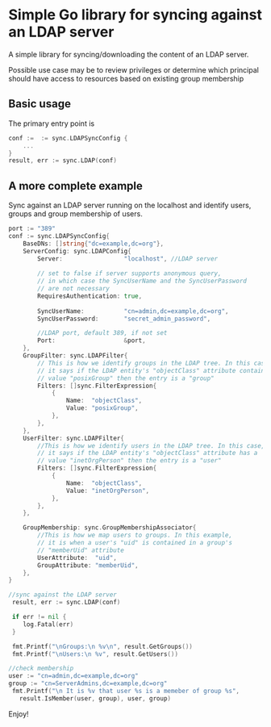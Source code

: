 # Simple Go library for syncing against an LDAP server

A simple library for syncing/downloading the content of an LDAP server.

Possible use case may be to review privileges or determine which principal should have access to resources based on existing group membership

## Basic usage
The primary entry point is 

```go
conf :=  := sync.LDAPSyncConfig {  
    ...
}
result, err := sync.LDAP(conf)
```

## A more complete example

Sync against an LDAP server running on the localhost and identify users, groups and group membership of users.

```go
port := "389"
conf := sync.LDAPSyncConfig{
    BaseDNs: []string{"dc=example,dc=org"},
    ServerConfig: sync.LDAPConfig{
        Server:                 "localhost", //LDAP server
        
        // set to false if server supports anonymous query, 
        // in which case the SyncUserName and the SyncUserPassword 
        // are not necessary
        RequiresAuthentication: true, 
        
        SyncUserName:           "cn=admin,dc=example,dc=org",
        SyncUserPassword:       "secret_admin_password",

        //LDAP port, default 389, if not set
        Port:                   &port, 
    },
    GroupFilter: sync.LDAPFilter{ 
        // This is how we identify groups in the LDAP tree. In this case 
        // it says if the LDAP entity's "objectClass" attribute contains 
        // value "posixGroup" then the entry is a "group"
        Filters: []sync.FilterExpression{
            {
                Name:  "objectClass",
                Value: "posixGroup",
            },
        },
    },
    UserFilter: sync.LDAPFilter{ 
        //This is how we identify users in the LDAP tree. In this case, 
        // it says if the LDAP entity's "objectClass" attribute has a 
        // value "inetOrgPerson" then the entry is a "user" 
        Filters: []sync.FilterExpression{
            {
                Name:  "objectClass",
                Value: "inetOrgPerson",
            },
        },
    },

    GroupMembership: sync.GroupMembershipAssociator{ 
        //This is how we map users to groups. In this example, 
        // it is when a user's "uid" is contained in a group's 
        // "memberUid" attribute
        UserAttribute:  "uid",
        GroupAttribute: "memberUid",
    },
}

//sync against the LDAP server
 result, err := sync.LDAP(conf)

 if err != nil {
    log.Fatal(err)
 }

 fmt.Printf("\nGroups:\n %v\n", result.GetGroups())
 fmt.Printf("\nUsers:\n %v", result.GetUsers())

//check membership
user := "cn=admin,dc=example,dc=org"
group := "cn=ServerAdmins,dc=example,dc=org"
 fmt.Printf("\n It is %v that user %s is a memeber of group %s",  
   result.IsMember(user, group), user, group)

```

Enjoy!